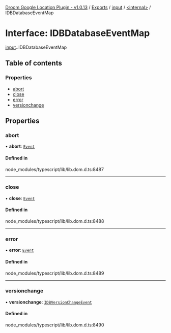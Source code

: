 [Droom Google Location Plugin - v1.0.13](../README.md) / [Exports](../modules.md) / [input](../modules/input.md) / [<internal\>](../modules/input._internal_.md) / IDBDatabaseEventMap

# Interface: IDBDatabaseEventMap

[input](../modules/input.md).[<internal>](../modules/input._internal_.md).IDBDatabaseEventMap

## Table of contents

### Properties

- [abort](input._internal_.IDBDatabaseEventMap.md#abort)
- [close](input._internal_.IDBDatabaseEventMap.md#close)
- [error](input._internal_.IDBDatabaseEventMap.md#error)
- [versionchange](input._internal_.IDBDatabaseEventMap.md#versionchange)

## Properties

### abort

• **abort**: [`Event`](../modules/input._internal_.md#event)

#### Defined in

node_modules/typescript/lib/lib.dom.d.ts:8487

___

### close

• **close**: [`Event`](../modules/input._internal_.md#event)

#### Defined in

node_modules/typescript/lib/lib.dom.d.ts:8488

___

### error

• **error**: [`Event`](../modules/input._internal_.md#event)

#### Defined in

node_modules/typescript/lib/lib.dom.d.ts:8489

___

### versionchange

• **versionchange**: [`IDBVersionChangeEvent`](../modules/input._internal_.md#idbversionchangeevent)

#### Defined in

node_modules/typescript/lib/lib.dom.d.ts:8490
